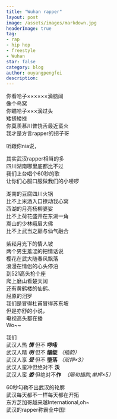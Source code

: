 ```yaml
---
title: "Wuhan rapper"
layout: post
image: /assets/images/markdown.jpg
headerImage: true
tag:
- rap
- hip hop
- freestyle
- Wuhan
star: false
category: blog
author: ouyangpengfei
description: 
---
```


你看哈子××××××滴脑阔  
像个鸟窝  
你瞄哈子×××滴过头  
矮搓矮挫  
你莫羡慕川普饶舌最近蛮火  
我才是方言rapper的拐子哥

听跟你nia说，

其实武汉rapper相当的多  
四川湖南哪里底都比不过  
我们上台唱个60秒的歌  
让你们心服口服做我们的小喽啰

湖南的豆腐四川火锅  
比不上米酒入口撩动我心窝  
西湖的月亮杨柳婆娑  
比不上荷花盛开在东湖一角  
嵩山的少林峨眉大佛  
比不上武当之巅与仙气融合

紫崧月光下的情人坡  
两个男生羞涩的把情话说  
樱花在武大随春风飘落  
浪漫在情侣的心头停泊  
到521高头抢个座  
爬上磨山看楚天阔  
还有黄鹤楼的仙鹤、  
屈原的汨罗  
我们是冒得杜甫冒得苏东坡  
但是亦舒的小说，  
电视高头都在播  
Wo~~  

我们  
武汉人热 **_情_** 但不 **啰嗦**  
武汉人精 **_明_** 但不 **龌龊** _（插韵）_  
武汉人享 **_受_** 但不 **堕落** _（双押×3）_  
武汉人蛮冲但绝对不 **沃**  
武汉人蛮 **_娄_** 但绝对不**作**  _（隔句插韵,单押×5）_

60秒勾勒不出武汉的轮廓  
武汉每天都不一样每天都在开拓  
东方芝加哥越来越International,oh~  
武汉的rapper称霸全中国!  
